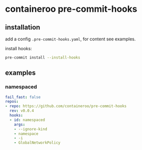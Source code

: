 # containeroo pre-commit-hooks

## installation

add a config `.pre-commit-hooks.yaml`, for content see examples.

install hooks:

```bash
pre-commit install --install-hooks
```

## examples

### namespaced

```yaml
fail_fast: false
repos:
- repo: https://github.com/containeroo/pre-commit-hooks
  rev: v0.0.4
  hooks:
  - id: namespaced
    args:
    - --ignore-kind
    - namespace
    - -i
    - GlobalNetworkPolicy
```
